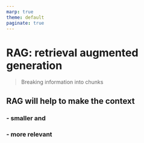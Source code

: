 ```yaml
---
marp: true
theme: default
paginate: true
---
```

<style>
.dodgerblue {
  color: dodgerblue;
}
</style>

# RAG: retrieval augmented generation
> Breaking information into chunks

## RAG will help to make the context 
### - smaller and 
### - more relevant

